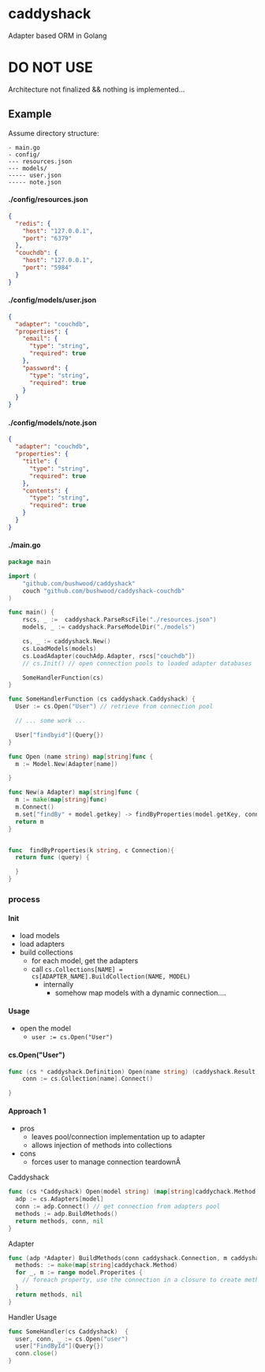 # caddyshack

Adapter based ORM in Golang

# DO NOT USE

Architecture not finalized && nothing is implemented...

## Example

Assume directory structure:

```
- main.go
- config/
--- resources.json
--- models/
----- user.json
----- note.json
```

#### ./config/resources.json

```json
{
  "redis": {
    "host": "127.0.0.1",
    "port": "6379"
  },
  "couchdb": {
    "host": "127.0.0.1",
    "port": "5984"
  }
}
```

#### ./config/models/user.json

```json
{
  "adapter": "couchdb",
  "properties": {
    "email": {
      "type": "string",
      "required": true
    },
    "password": {
      "type": "string",
      "required": true
    }
  }
}
```

#### ./config/models/note.json

```json
{
  "adapter": "couchdb",
  "properties": {
    "title": {
      "type": "string",
      "required": true
    },
    "contents": {
      "type": "string",
      "required": true
    }
  }
}
```

#### ./main.go

```go
package main

import (
    "github.com/bushwood/caddyshack"
  	couch "github.com/bushwood/caddyshack-couchdb"
)

func main() {
    rscs, _ :=  caddyshack.ParseRscFile("./resources.json")
    models, _ := caddyshack.ParseModelDir("./models")

    cs, _ := caddyshack.New()
    cs.LoadModels(models)
    cs.LoadAdapter(couchAdp.Adapter, rscs["couchdb"])
    // cs.Init() // open connection pools to loaded adapter databases

    SomeHandlerFunction(cs)
}

func SomeHandlerFunction (cs caddyshack.Caddyshack) {
  User := cs.Open("User") // retrieve from connection pool

  // ... some work ...

  User["findbyid"](Query{})
}

func Open (name string) map[string]func {
  m := Model.New(Adapter[name])

}

func New(a Adapter) map[string]func {
  m := make(map[string]func)
  m.Connect()
  m.set["findBy" + model.getkey] -> findByProperties(model.getKey, connectiobn)
  return m
}


func  findByProperties(k string, c Connection){
  return func (query) {

  }
}
```

### process

#### Init

- load models
- load adapters
- build collections
  - for each model, get the adapters
  - call `cs.Collections[NAME] = cs[ADAPTER_NAME].BuildCollection(NAME, MODEL)`
    - internally
      - somehow map models with a dynamic connection....



#### Usage

- open the model
  - `user := cs.Open("User")`

#### cs.Open("User")

```go
func (cs * caddyshack.Definition) Open(name string) (caddyshack.Result) {
    conn := cs.Collection[name].Connect()

}
```  

#### Approach 1

- pros
  - leaves pool/connection implementation up to adapter
  - allows injection of methods into collections
- cons
  - forces user to manage connection teardownÂ

Caddyshack

```go
func (cs *Caddyshack) Open(model string) (map[string]caddychack.Method, caddyshack.Connection, error) {
  adp := cs.Adapters[model]
  conn := adp.Connect() // get connection from adapters pool
  methods := adp.BuildMethods()
  return methods, conn, nil
}
```

Adapter

```go
func (adp *Adapter) BuildMethods(conn caddyshack.Connection, m caddyshack.Model) (map[string]caddychack.Method, error){
  methods: := make(map[string]caddychack.Method)
  for _, m := range model.Properites {
    // foreach property, use the connection in a closure to create methods and return them
  }
  return methods, nil
}
```

Handler Usage

```go
func SomeHandler(cs Caddyshack)  {
  user, conn, _ := cs.Open("user")
  user["FindById"](Query{})
  conn.close()
}
```
